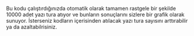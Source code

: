 Bu kodu çalıştırdığınızda otomatik olarak tamamen rastgele bir şekilde 10000 adet yazı tura atıyor ve bunların sonuçlarını sizlere bir grafik olarak sunuyor. İsterseniz kodların içerisinden atılacak yazı tura sayısını arttırabilir ya da azaltabilrisiniz.

